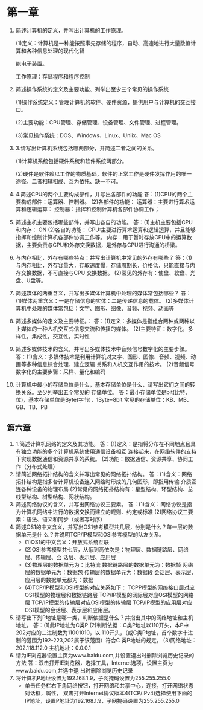 # 第一章

1. 简述计算机的定义，并写出计算机的工作原理。

   (1)定义：计算机是一种能按照事先存储的程序，自动、高速地进行大量数值计算和各种信息处理的现代化智

   能电子装置。

   工作原理：存储程序和程序控制

2. 简述操作系统的定义及主要功能、列举出至少三个常见的操作系统

   (1)操作系统定义：管理计算机的软件、硬件资源，提供用户与计算机的交互接口。

   (2)主要功能：CPU管理、存储管理、设备管理、文件管理、进程管理。

   (3)常见操作系统：DOS、Windows、Linux、Uniⅸ、Mac OS

3. 3.请写出计算机系统包括哪两部分，并简述二者之间的关系。

   (1)计算机系统包括硬件系统和软件系统两部分。

   (2)硬件是软件赖以工作的物质基础，软件的正常工作是硬件发挥作用的唯一途径，二者相辅相成、互为依托、缺一不可。

4. 4.简述CPU的两个主要构成部件，并写出各部件的功能
   答：(1)CPU的两个主要构成部件：运算器、控制器。
   (2)各部件的功能：
   运算器：主要进行算术运算和逻辑运算：
   控制器：指挥和控制计算机各部件协调工作；

5. 简述主机主要包括哪些部件，并写出各自的功能。
   答：(1)主机主要包括CPU和内存：
   ON
   (2)各自的功能：
   CPU:主要进行算术运算和逻辑运算，并且能够指挥和控制计算机各部件协调工作等。
   内存：用于暂时存放CPU中的运算数据，主要负责与CPU和外存交换数据，是外存与CPU进行沟通的桥梁。

6. 与内存相比，外存有哪些特点：并写出计算机中常见的外存有哪些？
   答：(1)与内存相比，外存容量大，存取速度慢，存储周期长，价格低，只能直接与内存交换数据，不可直接与CPU
   交换数据。
   (2)常见的外存有：使盘、软盘、光盘、U盘等。

7. 简述媒体的两重含义，并写出多媒体计算机中处理的媒体常包括哪些？
   答：(1)媒体两重含义：一是存储信息的实体：二是传递信息的载体。
   (2)多媒体计算机中处理的媒体常包括：文字、图形、图像、音频、视频、动画等

8. 简述多媒体的定义及主要特征。：
   答：(1)定义：多媒体是指组合两种或两种以上媒体的一种人机交互式信息交流和传播的媒体。
   (2)主要特征：数字化，多样性，集成性，交互性，实时性

9. 简述多媒体技术的含义，并写出多媒体技术中音频信号数字化的主要步骤。
   答：(1)含义：多媒体技术是利用计算机对文字、图形、图像、音频、视频、动画等多种信息综合处理、建立逻辑
   关系和人机交互作用的技术。
   (2)音频信号数字化的主要步骤：采样、量化和编码

10. 计算机中最小的存储单位是什么，基本存储单位是什么，请写出它们之间的转换关系。至少列举出五个常见的
    存储单位。
    答：最小存储单位是bit(比特、位)，基本存储单位是Byte(字节)，1Byte=8bit
    常见的存储单位：KB、MB、GB、TB、PB

## 第六章

1. 1.简述计算机网络的定义及其功能。
   答：(1)定义：是指将分布在不同地点且具有独立功能的多个计算机系统使用通信设备相互
   连接起来，在网络软件的支持下实现数据通信和资源共享的系统。
   (2)功能：数据通信、资源共享、协同工作（分布式处理）
2. 请简述网络拓扑结构的含义并写出常见的网络拓扑结构。
   答：(1)含义：网络拓扑结构是指多台计算机设备连入网络时形成的几何图形，即指用传输
   介质互连各种设备的物理布局
   (2)常见的网络拓扑结构有：星型结构、环型结构、总线型结构、树型结构、网状结构。
3. 简述网络协议的含义，并写出网络协议三要素。
   答：(1)含义：网络协议是指为计算机网络中进行的数据交换而建立的规则、约定或标准
   (2)网络协议三要素：语法、语义和同步（或者写时序）
4. 简述OS1的中文含义，并写出OS1参考模型共几层，分别是什么？每一层的数据单元是什
   么？并说明TCP/IP模型和OSl参考模型的队友关系。
   - (1)OS1的中文含义：开放式系统互联
   - (2)OS!参考模型共七层，从低到高依次是：物理层、数据链路层、网络层、传输层、会
     话层、表示层、应用层
   - (3)物理层的数据单元为：比特流
     数据链路层的数据单元为：数据帧
     网络层的数据单元为：数据包
     传输层的数据单元为：数据段
     会话层、表示层、应用层的数据单元都为：数据
   - (4)TCP/IP模型和OSl模型的对应关系如下：
     TCPP模型的网络接口层对应OS1模型的物理层和数据链路层
     TCP/IP模型的网际层对应OSI模型的网络层
     TCP/IP模型的传输层对应OSI模型的传输层
     TCP/IP模型的应用层对应OS1模型的会话层、表示层和应用层。
5. 请写出下列P地址是哪一类，判断依据是什么？并指出其中的网络地址和主机地址。
   答：(1)此IP地址为C类P
   (2)判断依据：C类P地址以110开头，本P中202对应的二进制数为11001010，以
   110开头，（或C类P地址，首个数字十进制的范围为192-223,202属于该范围）符合C
   类P地址的规定。
   (3)网络地址：202.118.112.0
   主机地址：0.0.0.1
6. 请为IE浏览器设置主页为www.baidu.com,并设置退出时删除浏览历史记录的方法
   答：双击打开IE浏览器，选择工具，Internet选项，设置主页为www.baidu.com,并选中退
   出时删除浏览历史记录
7. 将计算机P地址设置为192.168.1.9，子网掩码设置为255.255.255.0
   - 单击任务栏右下角网络按钮，打开网络和共享中心，连接，打开网络状态对话框，属性，
     双击打开Internet协议版本4(TCP/IPv4)选择使用下面的IP地址，设置P地址为192.168.1.9，子网掩码设置为255.255.255.0